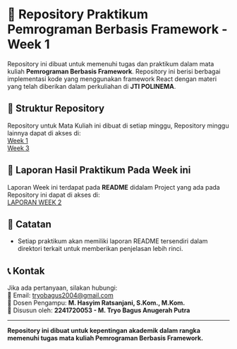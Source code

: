 # 📌 Repository Praktikum Pemrograman Berbasis Framework - Week 1

Repository ini dibuat untuk memenuhi tugas dan praktikum dalam mata kuliah **Pemrograman Berbasis Framework**. Repository ini berisi berbagai implementasi kode yang menggunakan framework React dengan materi yang telah diberikan dalam perkuliahan di **JTI POLINEMA**.

## 📁 Struktur Repository
Repository untuk Mata Kuliah ini dibuat di setiap minggu, Repository minggu lainnya dapat di akses di: <br>
[Week 1](https://github.com/dontr0i99/-01-setup-environment-react)<br>
[Week 3](https://github.com/dontr0i99/-3-introducing-next)

## 🚀 Laporan Hasil Praktikum Pada Week ini 
Laporan Week ini terdapat pada **README** didalam Project yang ada pada Repository ini dapat di akses di: <br>
[LAPORAN WEEK 2](https://github.com/dontr0i99/-2-props-and-state-in-react/tree/main/praktikum-react/my-react-app#readme)

## 📌 Catatan
- Setiap praktikum akan memiliki laporan README tersendiri dalam direktori terkait untuk memberikan penjelasan lebih rinci.

## 📞 Kontak
Jika ada pertanyaan, silakan hubungi: <br>
📧 Email: [tryobagus2004@gmail.com](mailto:tryobagus2004@gmail.com) <br>
📌 Dosen Pengampu: **M. Hasyim Ratsanjani, S.Kom., M.Kom.** <br>
📌 Disusun oleh: **2241720053 - M. Tryo Bagus Anugerah Putra**

---
**Repository ini dibuat untuk kepentingan akademik dalam rangka memenuhi tugas mata kuliah Pemrograman Berbasis Framework.**
